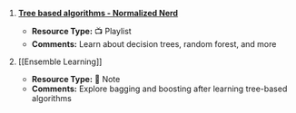 1. [**Tree based algorithms - Normalized Nerd**](https://www.youtube.com/playlist?list=PLM8wYQRetTxAl5FpMIJCcJbfZjSB0IeC_)
   - **Resource Type:** 📺 Playlist
   - **Comments:** Learn about decision trees, random forest, and more

2. [[Ensemble Learning]]
   - **Resource Type:** 🔗 Note
   - **Comments:** Explore bagging and boosting after learning tree-based algorithms
